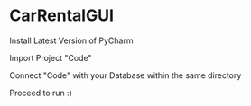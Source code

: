 # CarRentalGUI

Install Latest Version of PyCharm

Import Project "Code"

Connect "Code" with your Database within the same directory


Proceed to run :)
